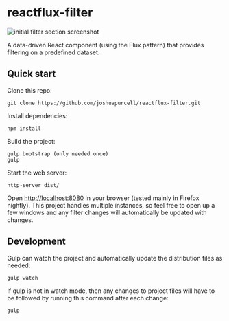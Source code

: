 reactflux-filter
================

![initial filter section screenshot](https://joshuapurcell.github.io/reactflux-filter/images/filter-221013.png)

A data-driven React component (using the Flux pattern) that provides filtering on a predefined dataset.

Quick start
-----------

Clone this repo:
```
git clone https://github.com/joshuapurcell/reactflux-filter.git
```

Install dependencies:
```
npm install
```

Build the project:
```
gulp bootstrap (only needed once)
gulp
```

Start the web server:
```
http-server dist/
```
Open [http://localhost:8080](http://localhost:8080) in your browser (tested mainly in Firefox nightly). This project handles multiple instances, so feel free to open up a few windows and any filter changes will automatically be updated with changes.

Development
-----------

Gulp can watch the project and automatically update the distribution files as needed:
```
gulp watch
```

If gulp is not in watch mode, then any changes to project files will have to be followed by running this command after each change:
```
gulp
```
